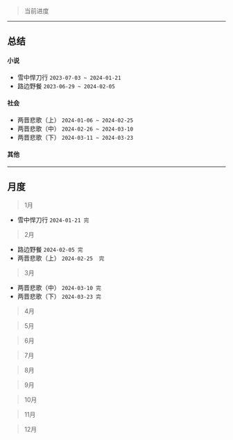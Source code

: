 > 当前进度

  
---

## 总结

#### 小说

- 雪中悍刀行 `2023-07-03 ~ 2024-01-21`
- 路边野餐 `2023-06-29 ~ 2024-02-05`

#### 社会

- 两晋悲歌（上） `2024-01-06 ~ 2024-02-25`
- 两晋悲歌（中） `2024-02-26 ~ 2024-03-10`
- 两晋悲歌（下） `2024-03-11 ~ 2024-03-23`

#### 其他

--- 

## 月度

> 1月

- 雪中悍刀行 `2024-01-21 完`

> 2月

- 路边野餐 `2024-02-05 完`
- 两晋悲歌（上） `2024-02-25  完`

> 3月

- 两晋悲歌（中） `2024-03-10 完`
- 两晋悲歌（下） `2024-03-23 完`

> 4月

> 5月

> 6月

> 7月

> 8月

> 9月

> 10月

> 11月

> 12月

